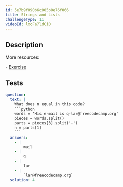 ```yaml
---
id: 5e7b9f090b6c005b0e76f066
title: Strings and Lists
challengeType: 11
videoId: lxcFa7ldCi0
---
```


## Description

<section id='description'>

More resources:

\- [Exercise](https://www.youtube.com/watch?v=-9TfJF2dwHI)

</section>

## Tests

<section id='tests'>

````yml
question:
  text: |
    What does n equal in this code?
    ```python
    words = 'His e-mail is q-lar@freecodecamp.org'
    pieces = words.split()
    parts = pieces[3].split('-')
    n = parts[1]
    ```
  answers:
    - |
        mail
    - |
        q
    - |
        lar
    - |
        `lar@freecodecamp.org`
  solution: 4
````

</section>
